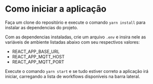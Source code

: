 # Como iniciar a aplicação

Faça um clone do repositório e execute o comando `yarn install` para instalar as dependencias do projeto.

Com as dependencias instaladas, crie um arquivo `.env` e insira nele as variáveis de ambiente listadas abaixo com seu respectivos valores:

- REACT_APP_BASE_URL
- REACT_APP_MQTT_HOST
- REACT_APP_MQTT_PORT

Execute o comando `yarn start` e se tudo estiver correto a aplicação irá iniciar, carregando a lista de workflows disponíveis na barra lateral.